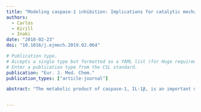 ```yaml
---
title: "Modeling caspase-1 inhibition: Implications for catalytic mechanism and drug design"
authors:
  - Carlos
  - Kirill
  - Inaki
date: "2018-02-23"
doi: "10.1016/j.ejmech.2019.02.064"

# Publication type.
# Accepts a single type but formatted as a YAML list (for Hugo requirements).
# Enter a publication type from the CSL standard.
publication: "Eur. J. Med. Chem."
publication_types: ["article-journal"]

abstract: "The metabolic product of caspase-1, IL-1β, is an important mediator in inflammation and pyroptosis cell death process. Alzheimer's disease, septic shock and rheumatoid arthritis are IL-1β mediated diseases, making the caspase-1 an interesting target of pharmacological value. Many inhibitors have been developed until now, most of them are peptidomimetic with improved potency. In the present study, all-atom molecular dynamics simulations and the MM/GBSA method were employed to reproduce and interpret the results obtained by in vitro experiments for a series of inhibitors. The analysis shows that the tautomeric state of the catalytic His237 impact significantly the performance of the prediction protocol, providing evidence for a His237 tautomeric state different to the proposed in the putative mechanism. Additionally, analysis of inhibitor-enzyme interactions indicates that the differences in the inhibitory potency of the tested ligands can be explained mainly by the interaction of the inhibitors with the S2–S4 protein region. These results provide guidelines for subsequent studies of caspase-1 catalytic reaction mechanism and for the design of novel inhibitors."


---
```

